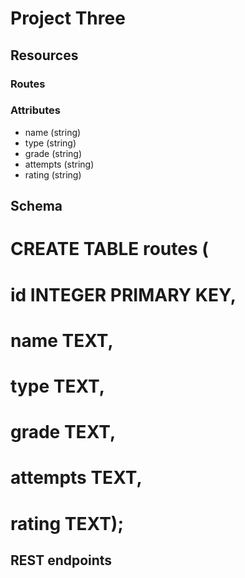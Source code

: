 # Project Three

## Resources

### Routes

### Attributes

- name (string)
- type (string)
- grade (string)
- attempts (string)
- rating (string)

## Schema

# CREATE TABLE routes (

# id INTEGER PRIMARY KEY,

# name TEXT,

# type TEXT,

# grade TEXT,

# attempts TEXT,

# rating TEXT);

## REST endpoints
